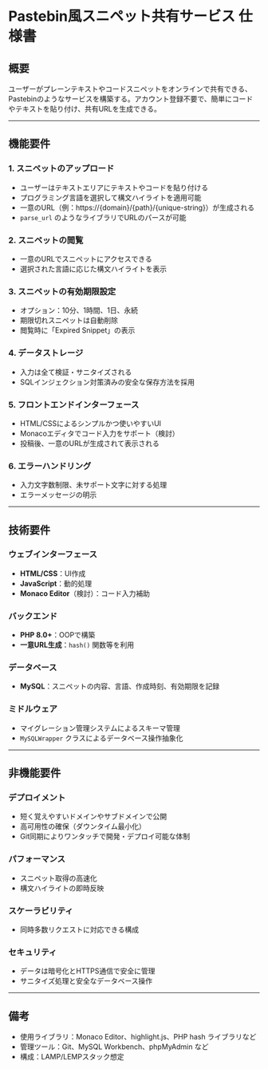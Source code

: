 # Pastebin風スニペット共有サービス 仕様書

## 概要
ユーザーがプレーンテキストやコードスニペットをオンラインで共有できる、Pastebinのようなサービスを構築する。アカウント登録不要で、簡単にコードやテキストを貼り付け、共有URLを生成できる。

---

## 機能要件

### 1. スニペットのアップロード
- ユーザーはテキストエリアにテキストやコードを貼り付ける
- プログラミング言語を選択して構文ハイライトを適用可能
- 一意のURL（例：https://{domain}/{path}/{unique-string}）が生成される
- `parse_url` のようなライブラリでURLのパースが可能

### 2. スニペットの閲覧
- 一意のURLでスニペットにアクセスできる
- 選択された言語に応じた構文ハイライトを表示

### 3. スニペットの有効期限設定
- オプション：10分、1時間、1日、永続
- 期限切れスニペットは自動削除
- 閲覧時に「Expired Snippet」の表示

### 4. データストレージ
- 入力は全て検証・サニタイズされる
- SQLインジェクション対策済みの安全な保存方法を採用

### 5. フロントエンドインターフェース
- HTML/CSSによるシンプルかつ使いやすいUI
- Monacoエディタでコード入力をサポート（検討）
- 投稿後、一意のURLが生成されて表示される

### 6. エラーハンドリング
- 入力文字数制限、未サポート文字に対する処理
- エラーメッセージの明示

---

## 技術要件

### ウェブインターフェース
- **HTML/CSS**：UI作成
- **JavaScript**：動的処理
- **Monaco Editor**（検討）：コード入力補助

### バックエンド
- **PHP 8.0+**：OOPで構築
- **一意URL生成**：`hash()` 関数等を利用

### データベース
- **MySQL**：スニペットの内容、言語、作成時刻、有効期限を記録

### ミドルウェア
- マイグレーション管理システムによるスキーマ管理
- `MySQLWrapper` クラスによるデータベース操作抽象化

---

## 非機能要件

### デプロイメント
- 短く覚えやすいドメインやサブドメインで公開
- 高可用性の確保（ダウンタイム最小化）
- Git同期によりワンタッチで開発・デプロイ可能な体制

### パフォーマンス
- スニペット取得の高速化
- 構文ハイライトの即時反映

### スケーラビリティ
- 同時多数リクエストに対応できる構成

### セキュリティ
- データは暗号化とHTTPS通信で安全に管理
- サニタイズ処理と安全なデータベース操作

---

## 備考
- 使用ライブラリ：Monaco Editor、highlight.js、PHP hash ライブラリなど
- 管理ツール：Git、MySQL Workbench、phpMyAdmin など
- 構成：LAMP/LEMPスタック想定

